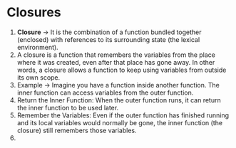 # Closures

1. **Closure** -> It is the combination of a function bundled together (enclosed) with references to its surrounding state (the lexical environment).<br>
2. A closure is a function that remembers the variables from the place where it was created, even after that place has gone away. In other words, a closure allows a function to keep using variables from outside its own scope.<br>
3. Example -> Imagine you have a function inside another function. The inner function can access variables from the outer function.<br>
4. Return the Inner Function: When the outer function runs, it can return the inner function to be used later.<br>
5. Remember the Variables: Even if the outer function has finished running and its local variables would normally be gone, the inner function (the closure) still remembers those variables.<br>
6. 
